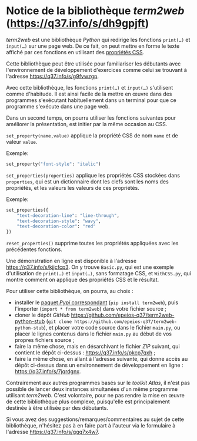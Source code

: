 # Notice de la bibliothèque *term2web* (<https://q37.info/s/dh9gpjft>)

 *term2web* est une bibliothèque *Python* qui redirige les fonctions `print(…)` et `input(…)` sur une page web. De ce fait, on peut mettre en forme le texte affiché par ces fonctions en utilisant des [propriétés CSS](https://fr.wikipedia.org/wiki/Feuilles_de_style_en_cascade).

 Cette bibliothèque peut être utilisée pour familiariser les débutants avec l'environnement de développement d'exercices comme celui se trouvant à l'adresse https://q37.info/s/g9fvwzgp.

 Avec cette bibliothèque, les fonctions `print(…)` et `input(…)` s'utilisent comme d'habitude. Il est ainsi facile de la mettre en œuvre dans des programmes s'exécutant habituellement dans un terminal pour que ce programme s'exécute dans une page web.

 Dans un second temps, on pourra utiliser les fonctions suivantes pour améliorer la présentation, est initier par la même occasion au CSS.

`set_property(name,value)` applique la propriété CSS de nom `name` et de valeur `value`.

Exemple:

```python
set_property("font-style": "italic")
```

`set_properties(properties)` applique les propriétés CSS stockées dans `properties`, qui est un dictionnaire dont les clefs sont les noms des propriétés, et les valeurs les valeurs de ces propriétés.

Exemple:

```python
set_properties({
    "text-decoration-line": "line-through",
    "text-decoration-style": "wavy",
    "text-decoration-color": "red"
})
```

`reset_properties()` supprime toutes les propriétés appliquées avec les précédentes fonctions.

Une démonstration en ligne est disponible à l'adresse <https://q37.info/s/kjjcfcp3>. On y trouve `Basic.py`, qui est une exemple d'utilisation de `print(…)` et `input(…)`, sans formatage CSS, et `WithCSS.py`, qui montre comment on applique des propriétés CSS et le résultat.

Pour utiliser cette bibliothèque, on pourra, au choix :

- installer le [paquet *Pypi* correspondant](https://q37.info/s/c7pnhdm7) (`pip install term2web`), puis l'importer (`import * from term2web`) dans votre fichier source ;
- cloner le dépôt *GitHub* <https://github.com/epeios-q37/term2web-python-stub> (`git clone https://github.com/epeios-q37/term2web-python-stub`), et placer votre code source dans le fichier `main.py`, ou placer le lignes contenus dans le fichier `main.py` au début de vos propres fichiers source ;
- faire la même chose, mais en désarchivant le fichier *ZIP* suivant, qui contient le dépôt ci-dessus : <https://q37.info/s/pkcp7qxh> ;
- faire la même chose, en allant à l'adresse suivante, qui donne accès au dépôt ci-dessus dans un environnement de développement en ligne : <https://q37.info/s/7jqrdgnx>.

Contrairement aux autres programmes basés sur le *toolkit* *Atlas*, il n'est pas possible de lancer deux instances simultanées d'un même programme utilisant *term2web*. C'est volontaire, pour ne pas rendre la mise en œuvre de cette bibliothèque plus complexe, puisqu'elle est principalement destinée à être utilisée par des débutants.
 
Si vous avez des suggestions/remarques/commentaires au sujet de cette bibliothèque, n'hésitez pas à en faire part à l'auteur via le formulaire à l'adresse https://q37.info/s/ggq7x4w7.